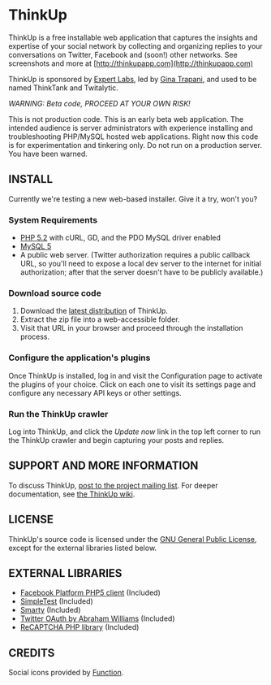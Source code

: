 # ThinkUp

ThinkUp is a free installable web application that captures the insights and expertise of your social network by 
collecting and organizing replies to your conversations on Twitter, Facebook and (soon!) other networks. 
See screenshots and more at  [http://thinkupapp.com](http://thinkupapp.com)

ThinkUp is sponsored by [Expert Labs](http://expertlabs.org), led by [Gina Trapani](http://ginatrapani.org), and used 
to be named ThinkTank and Twitalytic. 

*WARNING: Beta code, PROCEED AT YOUR OWN RISK!*

This is not production code. This is an early beta web application. The intended audience is server administrators with 
experience installing and troubleshooting PHP/MySQL hosted web applications. Right now this code is for 
experimentation and tinkering only. Do not run on a production server. You have been warned. 

## INSTALL

Currently we're testing a new web-based installer. Give it a try, won't you?

### System Requirements

- [PHP 5.2](http://php.net) with cURL, GD, and the PDO MySQL driver enabled
- [MySQL 5](http://mysql.com/)
- A public web server. (Twitter authorization requires a public
   callback URL, so you'll need to expose a local dev server to the
   internet for initial authorization; after that the server doesn't
   have to be publicly available.) 

### Download source code

1. Download the [latest distribution](http://github.com/ginatrapani/ThinkUp/downloads) of ThinkUp. 
2. Extract the zip file into a web-accessible folder.
3. Visit that URL in your browser and proceed through the installation process.

### Configure the application's plugins

Once ThinkUp is installed, log in and visit the Configuration page to activate the plugins of your choice.
Click on each one to visit its settings page and configure any necessary API keys or other settings.

### Run the ThinkUp crawler

Log into ThinkUp, and click the *Update now* link in the top left corner to run the ThinkUp crawler and begin 
capturing your posts and replies.

## SUPPORT AND MORE INFORMATION

To discuss ThinkUp, [post to the project mailing list](http://groups.google.com/group/thinkupapp). For deeper
documentation, see [the ThinkUp wiki](http://wiki.github.com/ginatrapani/thinkup).

## LICENSE

ThinkUp's source code is licensed under the
[GNU General Public License](http://github.com/ginatrapani/thinkup/blob/master/GPL-LICENSE.txt),
except for the  external libraries listed below.

## EXTERNAL LIBRARIES

- [Facebook Platform PHP5 client](http://wiki.developers.facebook.com/index.php/PHP) (Included) 
- [SimpleTest](http://www.simpletest.org/) (Included)
- [Smarty](http://smarty.net) (Included)
- [Twitter OAuth by Abraham Williams](http://github.com/abraham/twitteroauth) (Included)
- [ReCAPTCHA PHP library](http://recaptcha.net/plugins/php/) (Included)

## CREDITS

Social icons provided by [Function](http://wefunction.com/2009/05/free-social-icons-app-icons/).
